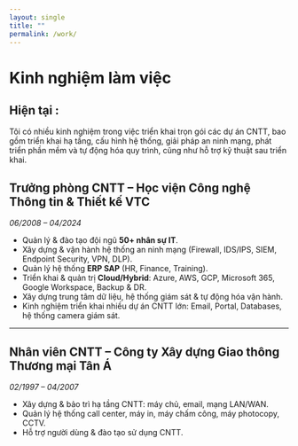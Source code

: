```yaml
---
layout: single
title: ""
permalink: /work/
---
```


# Kinh nghiệm làm việc

## Hiện tại : 
Tôi có nhiều kinh nghiệm trong việc triển khai trọn gói các dự án CNTT, bao gồm triển khai hạ tầng, cấu hình hệ thống, giải pháp an ninh mạng, phát triển phần mềm và tự động hóa quy trình, cũng như hỗ trợ kỹ thuật sau triển khai.

## Trưởng phòng CNTT – Học viện Công nghệ Thông tin & Thiết kế VTC  
*06/2008 – 04/2024*

- Quản lý & đào tạo đội ngũ **50+ nhân sự IT**.  
- Xây dựng & vận hành hệ thống an ninh mạng (Firewall, IDS/IPS, SIEM, Endpoint Security, VPN, DLP).  
- Quản lý hệ thống **ERP SAP** (HR, Finance, Training).  
- Triển khai & quản trị **Cloud/Hybrid**: Azure, AWS, GCP, Microsoft 365, Google Workspace, Backup & DR.  
- Xây dựng trung tâm dữ liệu, hệ thống giám sát & tự động hóa vận hành.  
- Kinh nghiệm triển khai nhiều dự án CNTT lớn: Email, Portal, Databases, hệ thống camera giám sát.  

---

## Nhân viên CNTT – Công ty Xây dựng Giao thông Thương mại Tân Á  
*02/1997 – 04/2007*

- Xây dựng & bảo trì hạ tầng CNTT: máy chủ, email, mạng LAN/WAN.  
- Quản lý hệ thống call center, máy in, máy chấm công, máy photocopy, CCTV.  
- Hỗ trợ người dùng & đào tạo sử dụng CNTT.  
